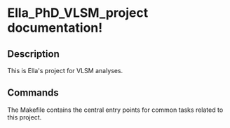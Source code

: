 # Ella_PhD_VLSM_project documentation!

## Description

This is Ella's project for VLSM analyses.

## Commands

The Makefile contains the central entry points for common tasks related to this project.

